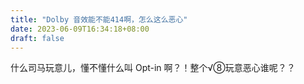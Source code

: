 ```yaml
---
title: "Dolby 音效能不能414啊，怎么这么恶心"
date: 2023-06-09T16:34:18+08:00
draft: false
---
```


<!--more-->

什么司马玩意儿，懂不懂什么叫 Opt-in 啊？！整个√⑧玩意恶心谁呢？？
